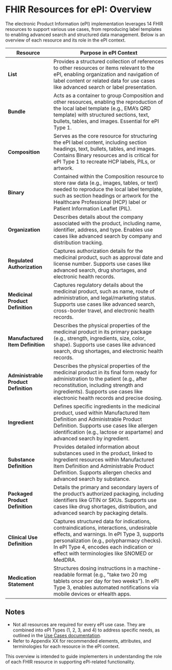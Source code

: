 # FHIR Resources for ePI: Overview

The electronic Product Information (ePI) implementation leverages 14 FHIR resources to support various use cases, from reproducing label templates to enabling advanced search and structured data management. Below is an overview of each resource and its role in the ePI context.

| Resource | Purpose in ePI Context |
|----------|-----------------------|
| **List** | Provides a structured collection of references to other resources or items relevant to the ePI, enabling organization and navigation of label content or related data for use cases like advanced search or label presentation. |
| **Bundle** | Acts as a container to group Composition and other resources, enabling the reproduction of the local label template (e.g., EMA’s QRD template) with structured sections, text, bullets, tables, and images. Essential for ePI Type 1. |
| **Composition** | Serves as the core resource for structuring the ePI label content, including section headings, text, bullets, tables, and images. Contains Binary resources and is critical for ePI Type 1 to recreate HCP labels, PILs, or artwork. |
| **Binary** | Contained within the Composition resource to store raw data (e.g., images, tables, or text) needed to reproduce the local label template, such as section headings or artwork for the Healthcare Professional (HCP) label or Patient Information Leaflet (PIL). |
| **Organization** | Describes details about the company associated with the product, including name, identifier, address, and type. Enables use cases like advanced search by company and distribution tracking. |
| **Regulated Authorization** | Captures authorization details for the medicinal product, such as approval date and license number. Supports use cases like advanced search, drug shortages, and electronic health records. |
| **Medicinal Product Definition** | Captures regulatory details about the medicinal product, such as name, route of administration, and legal/marketing status. Supports use cases like advanced search, cross-border travel, and electronic health records. |
| **Manufactured Item Definition** | Describes the physical properties of the medicinal product in its primary package (e.g., strength, ingredients, size, color, shape). Supports use cases like advanced search, drug shortages, and electronic health records. |
| **Administrable Product Definition** | Describes the physical properties of the medicinal product in its final form ready for administration to the patient (e.g., after reconstitution, including strength and ingredients). Supports use cases like electronic health records and precise dosing. |
| **Ingredient** | Defines specific ingredients in the medicinal product, used within Manufactured Item Definition and Administrable Product Definition. Supports use cases like allergen identification (e.g., lactose or aspartame) and advanced search by ingredient. |
| **Substance Definition** | Provides detailed information about substances used in the product, linked to Ingredient resources within Manufactured Item Definition and Administrable Product Definition. Supports allergen checks and advanced search by substance. |
| **Packaged Product Definition** | Details the primary and secondary layers of the product’s authorized packaging, including identifiers like GTIN or SKUs. Supports use cases like drug shortages, distribution, and advanced search by packaging details. |
| **Clinical Use Definition** | Captures structured data for indications, contraindications, interactions, undesirable effects, and warnings. In ePI Type 3, supports personalization (e.g., polypharmacy checks). In ePI Type 4, encodes each indication or effect with terminologies like SNOMED or MedDRA. |
| **Medication Statement** | Structures dosing instructions in a machine-readable format (e.g., "take two 20 mg tablets once per day for two weeks"). In ePI Type 3, enables automated notifications via mobile devices or eHealth apps. |

## Notes
- Not all resources are required for every ePI use case. They are combined into ePI Types (1, 2, 3, and 4) to address specific needs, as outlined in the [Use Cases documentation](usecases.md).
- Refer to Appendix XX for recommended elements, attributes, and terminologies for each resource in the ePI context.

This overview is intended to guide implementers in understanding the role of each FHIR resource in supporting ePI-related functionality.